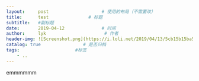 ```yaml
---
layout:     post                    # 使用的布局（不需要改）
title:      test               # 标题 
subtitle:   #副标题
date:       2019-04-12              # 时间
author:     lyk                      # 作者
header-img: ![Screenshot.png](https://i.loli.net/2019/04/13/5cb15b15ba5ae.png)  #这篇文章标题背景图片
catalog: true                # 是否归档
tags:                     #标签
    - ..
---
```


emmmmmm
